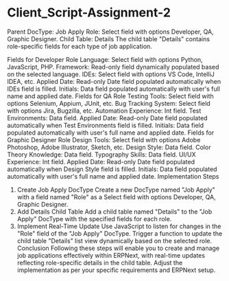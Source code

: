 # Client_Script-Assignment-2


Parent DocType: Job Apply
Role: Select field with options Developer, QA, Graphic Designer.
Child Table: Details
The child table "Details" contains role-specific fields for each type of job application.

Fields for Developer Role
Language: Select field with options Python, JavaScript, PHP.
Framework: Read-only field dynamically populated based on the selected language.
IDEs: Select field with options VS Code, IntelliJ IDEA, etc.
Applied Date: Read-only Date field populated automatically when IDEs field is filled.
Initials: Data field populated automatically with user's full name and applied date.
Fields for QA Role
Testing Tools: Select field with options Selenium, Appium, JUnit, etc.
Bug Tracking System: Select field with options Jira, Bugzilla, etc.
Automation Experience: Int field.
Test Environments: Data field.
Applied Date: Read-only Date field populated automatically when Test Environments field is filled.
Initials: Data field populated automatically with user's full name and applied date.
Fields for Graphic Designer Role
Design Tools: Select field with options Adobe Photoshop, Adobe Illustrator, Sketch, etc.
Design Style: Data field.
Color Theory Knowledge: Data field.
Typography Skills: Data field.
UI/UX Experience: Int field.
Applied Date: Read-only Date field populated automatically when Design Style field is filled.
Initials: Data field populated automatically with user's full name and applied date.
Implementation Steps
1. Create Job Apply DocType
Create a new DocType named "Job Apply" with a field named "Role" as a Select field with options Developer, QA, Graphic Designer.
2. Add Details Child Table
Add a child table named "Details" to the "Job Apply" DocType with the specified fields for each role.
3. Implement Real-Time Update
Use JavaScript to listen for changes in the "Role" field of the "Job Apply" DocType.
Trigger a function to update the child table "Details" list view dynamically based on the selected role.
Conclusion
Following these steps will enable you to create and manage job applications effectively within ERPNext, with real-time updates reflecting role-specific details in the child table. Adjust the implementation as per your specific requirements and ERPNext setup.
